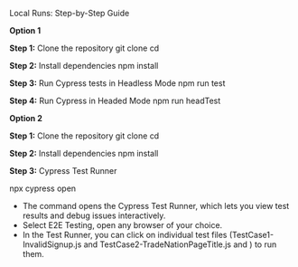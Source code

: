 Local Runs: Step-by-Step Guide

**Option 1**

**Step 1:** Clone the repository
git clone <repository-url>
cd <repository-directory>

**Step 2:** Install dependencies
npm install

**Step 3:**  Run Cypress tests in Headless Mode
npm run test

**Step 4:** Run Cypress in Headed Mode
npm run headTest


**Option 2**

**Step 1:** Clone the repository
git clone <repository-url>
cd <repository-directory>

**Step 2:** Install dependencies
npm install

**Step 3:** Cypress Test Runner 

npx cypress open
  - The command opens the Cypress Test Runner, which lets you view test results and debug issues interactively.
  - Select E2E Testing, open any browser of your choice.
  - In the Test Runner, you can click on individual test files (TestCase1-InvalidSignup.js and TestCase2-TradeNationPageTitle.js and ) to run them.
